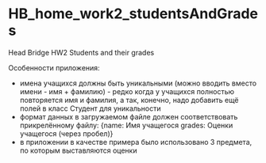 # HB_home_work2_studentsAndGrades
Head Bridge HW2 Students and their grades

Особенности приложения:
- имена учащихся должны быть уникальными (можно вводить вместо имени - имя + фамилию) - редко когда у учащихся полностью повторяется имя и фамилия, а так, конечно, надо добавить ещё полей в класс Студент для уникальности
- формат данных в загружаемом файле должен соответствовать прикрелённому файлу:
  {name:
  Имя учащегося
  grades:
  Оценки учащегося (через пробел)}
- в приложении в качестве примера было использовано 3 предмета, по которым выставляются оценки
